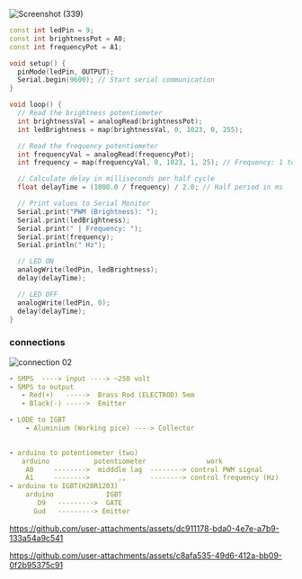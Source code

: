 ![Screenshot (339)](https://github.com/user-attachments/assets/88905e74-4668-4839-b495-39b506f25a42)

```cpp
const int ledPin = 9;
const int brightnessPot = A0;
const int frequencyPot = A1;

void setup() {
  pinMode(ledPin, OUTPUT);
  Serial.begin(9600); // Start serial communication
}

void loop() {
  // Read the brightness potentiometer
  int brightnessVal = analogRead(brightnessPot);
  int ledBrightness = map(brightnessVal, 0, 1023, 0, 255);

  // Read the frequency potentiometer
  int frequencyVal = analogRead(frequencyPot);
  int frequency = map(frequencyVal, 0, 1023, 1, 25); // Frequency: 1 to 500 Hz

  // Calculate delay in milliseconds per half cycle
  float delayTime = (1000.0 / frequency) / 2.0; // Half period in ms

  // Print values to Serial Monitor
  Serial.print("PWM (Brightness): ");
  Serial.print(ledBrightness);
  Serial.print(" | Frequency: ");
  Serial.print(frequency);
  Serial.println(" Hz");

  // LED ON
  analogWrite(ledPin, ledBrightness);
  delay(delayTime);

  // LED OFF
  analogWrite(ledPin, 0);
  delay(delayTime);
}
```

### connections

![connection 02](https://github.com/user-attachments/assets/78ff2e72-8463-43be-9bbf-a83aaf2755d8)

```yaml
- SMPS  ----> input ----> ~250 volt
- SMPS to output
   - Red(+)   ----->  Brass Rod (ELECTROD) 5mm
   - Black(-) ----->  Emitter

- LODE to IGBT
    - Aluminium (Working pice) ----> Collector
    

- arduino to potentiometer (two)
   arduino           potentiometer               work
    A0     -------->  midddle lag  --------> control PWM signal
    A1     -------->       ,,      --------> control frequency (Hz)
- arduino to IGBT(H20R1203)
    arduino             IGBT
       D9   --------->  GATE
      Gud   ---------> Emitter
```

https://github.com/user-attachments/assets/dc911178-bda0-4e7e-a7b9-133a54a9c541

https://github.com/user-attachments/assets/c8afa535-49d6-412a-bb09-0f2b95375c91
